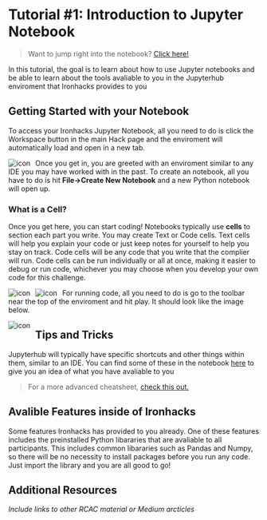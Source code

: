 # Tutorial #1: Introduction to Jupyter Notebook

> Want to jump right into the notebook? [Click here!](https://ironhacks.com/notebook-viewer?path=https://raw.githubusercontent.com/ironhacks/Tutorials-COVID-19/master/tutorials-fall-2022/python/tutorial-1-jupyter.ipynb)

In this tutorial, the goal is to learn about how to use Jupyter notebooks and be able to learn about the tools avaliable to you in the Jupyterhub enviroment that Ironhacks provides to you

## Getting Started with your Notebook

To access your Ironhacks Jupyter Notebook, all you need to do is click the Workspace button in the main Hack page and the enviroment will automatically load and open in a new tab.

<img src="https://i.imgur.com/UMFAWbW.png" alt=" icon" style="float: left; margin-right: 10px;" />

Once you get in, you are greeted with an enviroment similar to any IDE you may have worked with in the past. To create an notebook, all you have to do is hit **File->Create New Notebook** and a new Python notebook will open up. 

### What is a Cell?
Once you get here, you can start coding! Notebooks typically use **cells** to section each part you write. You may create Text or Code cells. Text cells will help you explain your code or just keep notes for yourself to help you stay on track. Code cells will be any code that you write that the complier will run. Code cells can be run individually or all at once, making it easier to debug or run code, whichever you may choose when you develop your own code for this challenge.


<img src="https://i.imgur.com/vYSSlIk.png" alt=" icon" style="float: left; margin-right: 10px;" />

<img src="https://i.imgur.com/ErwWOSR.png" alt=" icon" style="float: left; margin-right: 10px;" />

For running code, all you need to do is go to the toolbar near the top of the enviroment and hit play. It should look like the image below.

<img src="https://i.imgur.com/QAZt5EI.png" alt=" icon" style="float: left; margin-right: 10px;" />


## Tips and Tricks

Jupyterhub will typically have specific shortcuts and other things within them, similar to an IDE. You can find some of these in the notebook [here](https://ironhacks.com/notebook-viewer?path=https://raw.githubusercontent.com/ironhacks/Tutorials-COVID-19/master/tutorials-Spring-2021/python/tutorial-1-jupyter.ipynb) to give you an idea of what you have avaliable to you

> For a more advanced cheatsheet, [check this out.](http://datacamp-community-prod.s3.amazonaws.com/21fdc814-3f08-4aa9-90fa-247eedefd655)

## Avalible Features inside of Ironhacks

Some features Ironhacks has provided to you already. One of these features includes the preinstalled Python libararies that are avaliable to all participants. This includes common libararies such as Pandas and Numpy, so there will be no necessity to install packages before you run any code. Just import the library and you are all good to go!

## Additional Resources

*Include links to other RCAC material or Medium arcticles*